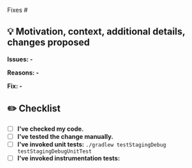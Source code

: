<!-- Provide Issues id #12 #13 in the title -->
Fixes #

## 💡 Motivation, context, additional details, changes proposed
<!-- Why is this feature required, what kind of problem does it fix? -->

**Issues: -**

**Reasons: -**

**Fix: -**

## ✏️ Checklist
<!-- Not everything is mandatory! -->
<!-- Be pragmatic, eg. unit tests are not needed for image or color changes on UI. -->
<!-- Checklist is a reminder for the author and reviewers. -->
- [ ] **I've checked my code.**
- [ ] **I've tested the change manually.**
- [ ] **I've invoked unit tests:** `./gradlew testStagingDebug testStagingDebugUnitTest`
- [ ] **I've invoked instrumentation tests:**